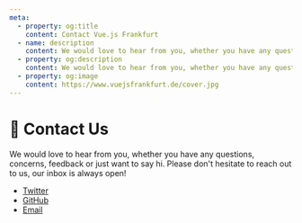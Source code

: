 ```yaml
---
meta:
  - property: og:title
    content: Contact Vue.js Frankfurt
  - name: description
    content: We would love to hear from you, whether you have any questions, concerns, feedback or just want to say hi.
  - property: og:description
    content: We would love to hear from you, whether you have any questions, concerns, feedback or just want to say hi.
  - property: og:image
    content: https://www.vuejsfrankfurt.de/cover.jpg
---
```


# :love_letter: Contact Us

<!-- TODO: Add email, twitter, spectrum, github -->

We would love to hear from you, whether you have any questions, concerns, feedback or just want to say hi. Please don't hesitate to reach out to us, our inbox is always open!

- [Twitter](https://twitter.com/vuejsfrankfurt)
- [GitHub](https://github.com/vuejsfrankfurt)
- [Email](mailto:hallo@vuejsfrankfurt.de)

